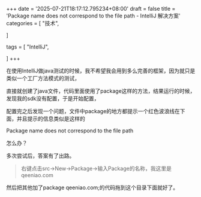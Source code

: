 +++
date = '2025-07-21T18:17:12.795234+08:00'
draft = false
title = 'Package name does not correspond to the file path - IntelliJ 解决方案'
categories = [
    "技术",

]

tags = [
    "IntelliJ",

]
+++

在使用IntelliJ做java测试的时候，我不希望我会用到多么完善的框架，因为就只是类似一个工厂方法模式的测试，

直接就创建了java文件，代码里面使用了package这样的方法，结果运行的时候，发现我的sdk没有配置，于是开始配置，

配置完之后发现一个问题，文件中package的地方都提示一个红色波浪线在下面，并且提示的信息类似是这样的

Package name does not correspond to the file path

怎么办？

多次尝试后，答案有了出路。

> 右键点击src->New->Package->输入Package的名称，我这里是qeeniao.com

然后把其他加了package qeeniao.com;的代码拖到这个目录下面就好了。
